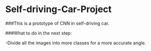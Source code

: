 # Self-driving-Car-Project
###This is a prototype of CNN in self-driving car.

###What to do in the next step:

-Divide all the images into more classes for a more accurate angle.
